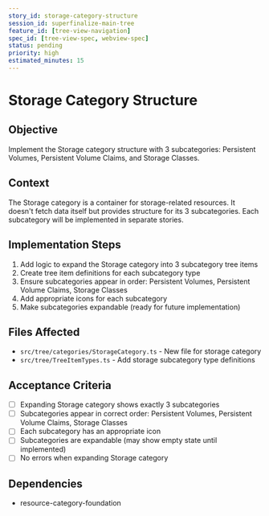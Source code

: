 ```yaml
---
story_id: storage-category-structure
session_id: superfinalize-main-tree
feature_id: [tree-view-navigation]
spec_id: [tree-view-spec, webview-spec]
status: pending
priority: high
estimated_minutes: 15
---
```


# Storage Category Structure

## Objective

Implement the Storage category structure with 3 subcategories: Persistent Volumes, Persistent Volume Claims, and Storage Classes.

## Context

The Storage category is a container for storage-related resources. It doesn't fetch data itself but provides structure for its 3 subcategories. Each subcategory will be implemented in separate stories.

## Implementation Steps

1. Add logic to expand the Storage category into 3 subcategory tree items
2. Create tree item definitions for each subcategory type
3. Ensure subcategories appear in order: Persistent Volumes, Persistent Volume Claims, Storage Classes
4. Add appropriate icons for each subcategory
5. Make subcategories expandable (ready for future implementation)

## Files Affected

- `src/tree/categories/StorageCategory.ts` - New file for storage category
- `src/tree/TreeItemTypes.ts` - Add storage subcategory type definitions

## Acceptance Criteria

- [ ] Expanding Storage category shows exactly 3 subcategories
- [ ] Subcategories appear in correct order: Persistent Volumes, Persistent Volume Claims, Storage Classes
- [ ] Each subcategory has an appropriate icon
- [ ] Subcategories are expandable (may show empty state until implemented)
- [ ] No errors when expanding Storage category

## Dependencies

- resource-category-foundation

